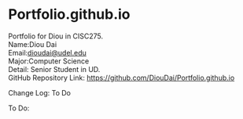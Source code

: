 # Portfolio.github.io
Portfolio for Diou in CISC275.  
Name:Diou Dai  
Email:dioudai@udel.edu  
Major:Computer Science  
Detail:   Senior Student in UD.  
  GitHub Repository Link: https://github.com/DiouDai/Portfolio.github.io  

Change Log:
  To Do
  
To Do:
